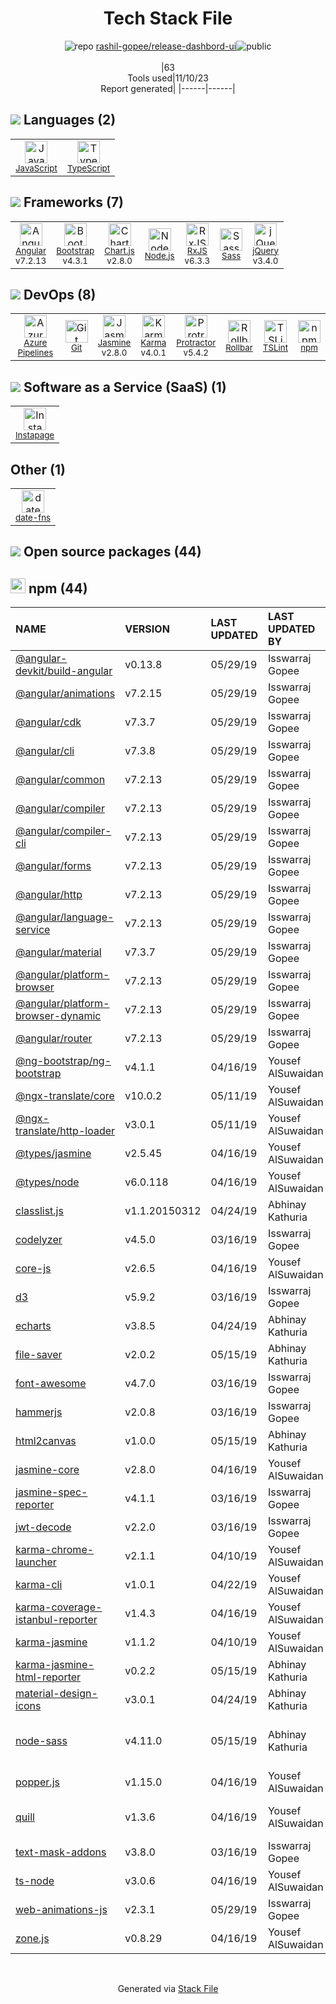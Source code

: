 <!--
--- Readme.md Snippet without images Start ---
## Tech Stack
rashil-gopee/release-dashbord-ui is built on the following main stack:
- [Instapage](https://instapage.com) – Landing Pages
- [Rollbar](https://rollbar.com/) – Exception Monitoring
- [Jasmine](http://jasmine.github.io/) – Javascript Testing Framework
- [Node.js](http://nodejs.org/) – Frameworks (Full Stack)
- [jQuery](http://jquery.com/) – Javascript UI Libraries
- [Bootstrap](http://getbootstrap.com/) – Front-End Frameworks
- [Sass](http://sass-lang.com/) – CSS Pre-processors / Extensions
- [JavaScript](https://developer.mozilla.org/en-US/docs/Web/JavaScript) – Languages
- [Karma](http://karma-runner.github.io/) – Browser Testing
- [TypeScript](http://www.typescriptlang.org) – Languages
- [Protractor](http://angular.github.io/protractor) – Javascript Testing Framework
- [RxJS](http://reactivex.io/rxjs/) – Concurrency Frameworks
- [Angular](https://angular.io) – Javascript MVC Frameworks
- [Chart.js](http://www.chartjs.org/) – Charting Libraries
- [TSLint](https://github.com/palantir/tslint) – Code Review
- [Azure Pipelines](https://azure.microsoft.com/ko-kr/services/devops/pipelines/) – Continuous Integration
- [date-fns](https://date-fns.org/) – Javascript Utilities & Libraries

Full tech stack [here](/techstack.md)
--- Readme.md Snippet without images End ---

--- Readme.md Snippet with images Start ---
## Tech Stack
rashil-gopee/release-dashbord-ui is built on the following main stack:
- <img width='25' height='25' src='https://img.stackshare.io/service/80/Instapage_Icon_Circular_Icon.jpg' alt='Instapage'/> [Instapage](https://instapage.com) – Landing Pages
- <img width='25' height='25' src='https://img.stackshare.io/service/328/default_3147629185038a15dd41907749544023633da1ea.png' alt='Rollbar'/> [Rollbar](https://rollbar.com/) – Exception Monitoring
- <img width='25' height='25' src='https://img.stackshare.io/service/831/7c0b595409af531b9cdeb07f8c513e8b.png' alt='Jasmine'/> [Jasmine](http://jasmine.github.io/) – Javascript Testing Framework
- <img width='25' height='25' src='https://img.stackshare.io/service/1011/n1JRsFeB_400x400.png' alt='Node.js'/> [Node.js](http://nodejs.org/) – Frameworks (Full Stack)
- <img width='25' height='25' src='https://img.stackshare.io/service/1021/lxEKmMnB_400x400.jpg' alt='jQuery'/> [jQuery](http://jquery.com/) – Javascript UI Libraries
- <img width='25' height='25' src='https://img.stackshare.io/service/1101/C9QJ7V3X.png' alt='Bootstrap'/> [Bootstrap](http://getbootstrap.com/) – Front-End Frameworks
- <img width='25' height='25' src='https://img.stackshare.io/service/1171/jCR2zNJV.png' alt='Sass'/> [Sass](http://sass-lang.com/) – CSS Pre-processors / Extensions
- <img width='25' height='25' src='https://img.stackshare.io/service/1209/javascript.jpeg' alt='JavaScript'/> [JavaScript](https://developer.mozilla.org/en-US/docs/Web/JavaScript) – Languages
- <img width='25' height='25' src='https://img.stackshare.io/service/1420/TidYGd6a.png' alt='Karma'/> [Karma](http://karma-runner.github.io/) – Browser Testing
- <img width='25' height='25' src='https://img.stackshare.io/service/1612/bynNY5dJ.jpg' alt='TypeScript'/> [TypeScript](http://www.typescriptlang.org) – Languages
- <img width='25' height='25' src='https://img.stackshare.io/service/1754/protractor-logo1.png' alt='Protractor'/> [Protractor](http://angular.github.io/protractor) – Javascript Testing Framework
- <img width='25' height='25' src='https://img.stackshare.io/service/1796/984368.png' alt='RxJS'/> [RxJS](http://reactivex.io/rxjs/) – Concurrency Frameworks
- <img width='25' height='25' src='https://img.stackshare.io/service/3745/cb8U-gL6_400x400.jpg' alt='Angular'/> [Angular](https://angular.io) – Javascript MVC Frameworks
- <img width='25' height='25' src='https://img.stackshare.io/service/3866/_GD1-XrU_400x400.jpg' alt='Chart.js'/> [Chart.js](http://www.chartjs.org/) – Charting Libraries
- <img width='25' height='25' src='https://img.stackshare.io/service/5561/303157.png' alt='TSLint'/> [TSLint](https://github.com/palantir/tslint) – Code Review
- <img width='25' height='25' src='https://img.stackshare.io/service/10164/528389819366_e7a0672f0480b3e98d21_512.png' alt='Azure Pipelines'/> [Azure Pipelines](https://azure.microsoft.com/ko-kr/services/devops/pipelines/) – Continuous Integration
- <img width='25' height='25' src='https://img.stackshare.io/service/10865/default_5551fb8853689f607a2bc0d5a09355d5a3d52bf0.png' alt='date-fns'/> [date-fns](https://date-fns.org/) – Javascript Utilities & Libraries

Full tech stack [here](/techstack.md)
--- Readme.md Snippet with images End ---
-->
<div align="center">

# Tech Stack File
![](https://img.stackshare.io/repo.svg "repo") [rashil-gopee/release-dashbord-ui](https://github.com/rashil-gopee/release-dashbord-ui)![](https://img.stackshare.io/public_badge.svg "public")
<br/><br/>
|63<br/>Tools used|11/10/23 <br/>Report generated|
|------|------|
</div>

## <img src='https://img.stackshare.io/languages.svg'/> Languages (2)
<table><tr>
  <td align='center'>
  <img width='36' height='36' src='https://img.stackshare.io/service/1209/javascript.jpeg' alt='JavaScript'>
  <br>
  <sub><a href="https://developer.mozilla.org/en-US/docs/Web/JavaScript">JavaScript</a></sub>
  <br>
  <sub></sub>
</td>

<td align='center'>
  <img width='36' height='36' src='https://img.stackshare.io/service/1612/bynNY5dJ.jpg' alt='TypeScript'>
  <br>
  <sub><a href="http://www.typescriptlang.org">TypeScript</a></sub>
  <br>
  <sub></sub>
</td>

</tr>
</table>

## <img src='https://img.stackshare.io/frameworks.svg'/> Frameworks (7)
<table><tr>
  <td align='center'>
  <img width='36' height='36' src='https://img.stackshare.io/service/3745/cb8U-gL6_400x400.jpg' alt='Angular'>
  <br>
  <sub><a href="https://angular.io">Angular</a></sub>
  <br>
  <sub>v7.2.13</sub>
</td>

<td align='center'>
  <img width='36' height='36' src='https://img.stackshare.io/service/1101/C9QJ7V3X.png' alt='Bootstrap'>
  <br>
  <sub><a href="http://getbootstrap.com/">Bootstrap</a></sub>
  <br>
  <sub>v4.3.1</sub>
</td>

<td align='center'>
  <img width='36' height='36' src='https://img.stackshare.io/service/3866/_GD1-XrU_400x400.jpg' alt='Chart.js'>
  <br>
  <sub><a href="http://www.chartjs.org/">Chart.js</a></sub>
  <br>
  <sub>v2.8.0</sub>
</td>

<td align='center'>
  <img width='36' height='36' src='https://img.stackshare.io/service/1011/n1JRsFeB_400x400.png' alt='Node.js'>
  <br>
  <sub><a href="http://nodejs.org/">Node.js</a></sub>
  <br>
  <sub></sub>
</td>

<td align='center'>
  <img width='36' height='36' src='https://img.stackshare.io/service/1796/984368.png' alt='RxJS'>
  <br>
  <sub><a href="http://reactivex.io/rxjs/">RxJS</a></sub>
  <br>
  <sub>v6.3.3</sub>
</td>

<td align='center'>
  <img width='36' height='36' src='https://img.stackshare.io/service/1171/jCR2zNJV.png' alt='Sass'>
  <br>
  <sub><a href="http://sass-lang.com/">Sass</a></sub>
  <br>
  <sub></sub>
</td>

<td align='center'>
  <img width='36' height='36' src='https://img.stackshare.io/service/1021/lxEKmMnB_400x400.jpg' alt='jQuery'>
  <br>
  <sub><a href="http://jquery.com/">jQuery</a></sub>
  <br>
  <sub>v3.4.0</sub>
</td>

</tr>
</table>

## <img src='https://img.stackshare.io/devops.svg'/> DevOps (8)
<table><tr>
  <td align='center'>
  <img width='36' height='36' src='https://img.stackshare.io/service/10164/528389819366_e7a0672f0480b3e98d21_512.png' alt='Azure Pipelines'>
  <br>
  <sub><a href="https://azure.microsoft.com/ko-kr/services/devops/pipelines/">Azure Pipelines</a></sub>
  <br>
  <sub></sub>
</td>

<td align='center'>
  <img width='36' height='36' src='https://img.stackshare.io/service/1046/git.png' alt='Git'>
  <br>
  <sub><a href="http://git-scm.com/">Git</a></sub>
  <br>
  <sub></sub>
</td>

<td align='center'>
  <img width='36' height='36' src='https://img.stackshare.io/service/831/7c0b595409af531b9cdeb07f8c513e8b.png' alt='Jasmine'>
  <br>
  <sub><a href="http://jasmine.github.io/">Jasmine</a></sub>
  <br>
  <sub>v2.8.0</sub>
</td>

<td align='center'>
  <img width='36' height='36' src='https://img.stackshare.io/service/1420/TidYGd6a.png' alt='Karma'>
  <br>
  <sub><a href="http://karma-runner.github.io/">Karma</a></sub>
  <br>
  <sub>v4.0.1</sub>
</td>

<td align='center'>
  <img width='36' height='36' src='https://img.stackshare.io/service/1754/protractor-logo1.png' alt='Protractor'>
  <br>
  <sub><a href="http://angular.github.io/protractor">Protractor</a></sub>
  <br>
  <sub>v5.4.2</sub>
</td>

<td align='center'>
  <img width='36' height='36' src='https://img.stackshare.io/service/328/default_3147629185038a15dd41907749544023633da1ea.png' alt='Rollbar'>
  <br>
  <sub><a href="https://rollbar.com/">Rollbar</a></sub>
  <br>
  <sub></sub>
</td>

<td align='center'>
  <img width='36' height='36' src='https://img.stackshare.io/service/5561/303157.png' alt='TSLint'>
  <br>
  <sub><a href="https://github.com/palantir/tslint">TSLint</a></sub>
  <br>
  <sub></sub>
</td>

<td align='center'>
  <img width='36' height='36' src='https://img.stackshare.io/service/1120/lejvzrnlpb308aftn31u.png' alt='npm'>
  <br>
  <sub><a href="https://www.npmjs.com/">npm</a></sub>
  <br>
  <sub></sub>
</td>

</tr>
</table>

## <img src='https://img.stackshare.io/saas.svg'/> Software as a Service (SaaS) (1)
<table><tr>
  <td align='center'>
  <img width='36' height='36' src='https://img.stackshare.io/service/80/Instapage_Icon_Circular_Icon.jpg' alt='Instapage'>
  <br>
  <sub><a href="https://instapage.com">Instapage</a></sub>
  <br>
  <sub></sub>
</td>

</tr>
</table>

## Other (1)
<table><tr>
  <td align='center'>
  <img width='36' height='36' src='https://img.stackshare.io/service/10865/default_5551fb8853689f607a2bc0d5a09355d5a3d52bf0.png' alt='date-fns'>
  <br>
  <sub><a href="https://date-fns.org/">date-fns</a></sub>
  <br>
  <sub></sub>
</td>

</tr>
</table>


## <img src='https://img.stackshare.io/group.svg' /> Open source packages (44)</h2>

## <img width='24' height='24' src='https://img.stackshare.io/service/1120/lejvzrnlpb308aftn31u.png'/> npm (44)

|NAME|VERSION|LAST UPDATED|LAST UPDATED BY|LICENSE|VULNERABILITIES|
|:------|:------|:------|:------|:------|:------|
|[@angular-devkit/build-angular](https://www.npmjs.com/@angular-devkit/build-angular)|v0.13.8|05/29/19|Isswarraj Gopee |MIT|N/A|
|[@angular/animations](https://www.npmjs.com/@angular/animations)|v7.2.15|05/29/19|Isswarraj Gopee |MIT|N/A|
|[@angular/cdk](https://www.npmjs.com/@angular/cdk)|v7.3.7|05/29/19|Isswarraj Gopee |MIT|N/A|
|[@angular/cli](https://www.npmjs.com/@angular/cli)|v7.3.8|05/29/19|Isswarraj Gopee |MIT|N/A|
|[@angular/common](https://www.npmjs.com/@angular/common)|v7.2.13|05/29/19|Isswarraj Gopee |MIT|N/A|
|[@angular/compiler](https://www.npmjs.com/@angular/compiler)|v7.2.13|05/29/19|Isswarraj Gopee |MIT|N/A|
|[@angular/compiler-cli](https://www.npmjs.com/@angular/compiler-cli)|v7.2.13|05/29/19|Isswarraj Gopee |MIT|N/A|
|[@angular/forms](https://www.npmjs.com/@angular/forms)|v7.2.13|05/29/19|Isswarraj Gopee |MIT|N/A|
|[@angular/http](https://www.npmjs.com/@angular/http)|v7.2.13|05/29/19|Isswarraj Gopee |MIT|N/A|
|[@angular/language-service](https://www.npmjs.com/@angular/language-service)|v7.2.13|05/29/19|Isswarraj Gopee |MIT|N/A|
|[@angular/material](https://www.npmjs.com/@angular/material)|v7.3.7|05/29/19|Isswarraj Gopee |MIT|N/A|
|[@angular/platform-browser](https://www.npmjs.com/@angular/platform-browser)|v7.2.13|05/29/19|Isswarraj Gopee |MIT|N/A|
|[@angular/platform-browser-dynamic](https://www.npmjs.com/@angular/platform-browser-dynamic)|v7.2.13|05/29/19|Isswarraj Gopee |MIT|N/A|
|[@angular/router](https://www.npmjs.com/@angular/router)|v7.2.13|05/29/19|Isswarraj Gopee |MIT|N/A|
|[@ng-bootstrap/ng-bootstrap](https://www.npmjs.com/@ng-bootstrap/ng-bootstrap)|v4.1.1|04/16/19|Yousef AlSuwaidan |MIT|N/A|
|[@ngx-translate/core](https://www.npmjs.com/@ngx-translate/core)|v10.0.2|05/11/19|Yousef AlSuwaidan |MIT|N/A|
|[@ngx-translate/http-loader](https://www.npmjs.com/@ngx-translate/http-loader)|v3.0.1|05/11/19|Yousef AlSuwaidan |MIT|N/A|
|[@types/jasmine](https://www.npmjs.com/@types/jasmine)|v2.5.45|04/16/19|Yousef AlSuwaidan |MIT|N/A|
|[@types/node](https://www.npmjs.com/@types/node)|v6.0.118|04/16/19|Yousef AlSuwaidan |MIT|N/A|
|[classlist.js](https://www.npmjs.com/classlist.js)|v1.1.20150312|04/24/19|Abhinay Kathuria |PDDL-1.0|N/A|
|[codelyzer](https://www.npmjs.com/codelyzer)|v4.5.0|03/16/19|Isswarraj Gopee |MIT|N/A|
|[core-js](https://www.npmjs.com/core-js)|v2.6.5|04/16/19|Yousef AlSuwaidan |MIT|N/A|
|[d3](https://www.npmjs.com/d3)|v5.9.2|03/16/19|Isswarraj Gopee |ISC|N/A|
|[echarts](https://www.npmjs.com/echarts)|v3.8.5|04/24/19|Abhinay Kathuria |Apache-2.0|N/A|
|[file-saver](https://www.npmjs.com/file-saver)|v2.0.2|05/15/19|Abhinay Kathuria |MIT|N/A|
|[font-awesome](https://www.npmjs.com/font-awesome)|v4.7.0|03/16/19|Isswarraj Gopee |OFL-1.1,MIT|N/A|
|[hammerjs](https://www.npmjs.com/hammerjs)|v2.0.8|03/16/19|Isswarraj Gopee |MIT|N/A|
|[html2canvas](https://www.npmjs.com/html2canvas)|v1.0.0|05/15/19|Abhinay Kathuria |MIT|N/A|
|[jasmine-core](https://www.npmjs.com/jasmine-core)|v2.8.0|04/16/19|Yousef AlSuwaidan |MIT|N/A|
|[jasmine-spec-reporter](https://www.npmjs.com/jasmine-spec-reporter)|v4.1.1|03/16/19|Isswarraj Gopee |Apache-2.0|N/A|
|[jwt-decode](https://www.npmjs.com/jwt-decode)|v2.2.0|03/16/19|Isswarraj Gopee |MIT|N/A|
|[karma-chrome-launcher](https://www.npmjs.com/karma-chrome-launcher)|v2.1.1|04/10/19|Yousef AlSuwaidan |MIT|N/A|
|[karma-cli](https://www.npmjs.com/karma-cli)|v1.0.1|04/22/19|Yousef AlSuwaidan |MIT|N/A|
|[karma-coverage-istanbul-reporter](https://www.npmjs.com/karma-coverage-istanbul-reporter)|v1.4.3|04/16/19|Yousef AlSuwaidan |MIT|N/A|
|[karma-jasmine](https://www.npmjs.com/karma-jasmine)|v1.1.2|04/10/19|Yousef AlSuwaidan |MIT|N/A|
|[karma-jasmine-html-reporter](https://www.npmjs.com/karma-jasmine-html-reporter)|v0.2.2|05/15/19|Abhinay Kathuria |MIT|N/A|
|[material-design-icons](https://www.npmjs.com/material-design-icons)|v3.0.1|04/24/19|Abhinay Kathuria |Apache-2.0|N/A|
|[node-sass](https://www.npmjs.com/node-sass)|v4.11.0|05/15/19|Abhinay Kathuria |MIT|[CVE-2020-24025](https://github.com/advisories/GHSA-r8f7-9pfq-mjmv) (Moderate)<br/>[](https://github.com/advisories/GHSA-9v62-24cr-58cx) (Moderate)|
|[popper.js](https://www.npmjs.com/popper.js)|v1.15.0|04/16/19|Yousef AlSuwaidan |MIT|N/A|
|[quill](https://www.npmjs.com/quill)|v1.3.6|04/16/19|Yousef AlSuwaidan |BSD-3-Clause|[](https://github.com/advisories/GHSA-588m-9qg5-35pq) (Moderate)<br/>[CVE-2021-3163](https://github.com/advisories/GHSA-4943-9vgg-gr5r) (Moderate)|
|[text-mask-addons](https://www.npmjs.com/text-mask-addons)|v3.8.0|03/16/19|Isswarraj Gopee |Unlicense|N/A|
|[ts-node](https://www.npmjs.com/ts-node)|v3.0.6|04/16/19|Yousef AlSuwaidan |MIT|N/A|
|[web-animations-js](https://www.npmjs.com/web-animations-js)|v2.3.1|05/29/19|Isswarraj Gopee |Apache-2.0|N/A|
|[zone.js](https://www.npmjs.com/zone.js)|v0.8.29|04/16/19|Yousef AlSuwaidan |MIT|N/A|

<br/>
<div align='center'>

Generated via [Stack File](https://github.com/apps/stack-file)
